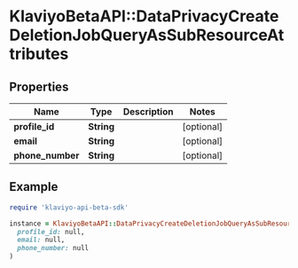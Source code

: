 # KlaviyoBetaAPI::DataPrivacyCreateDeletionJobQueryAsSubResourceAttributes

## Properties

| Name | Type | Description | Notes |
| ---- | ---- | ----------- | ----- |
| **profile_id** | **String** |  | [optional] |
| **email** | **String** |  | [optional] |
| **phone_number** | **String** |  | [optional] |

## Example

```ruby
require 'klaviyo-api-beta-sdk'

instance = KlaviyoBetaAPI::DataPrivacyCreateDeletionJobQueryAsSubResourceAttributes.new(
  profile_id: null,
  email: null,
  phone_number: null
)
```

